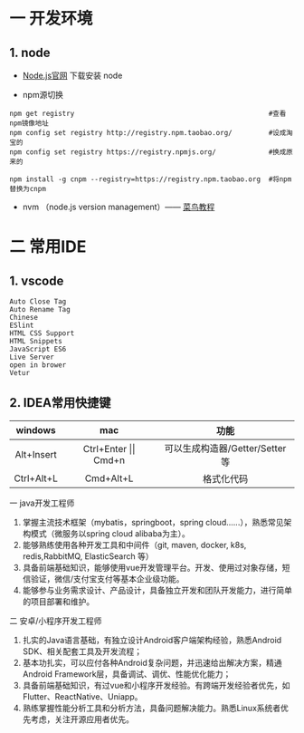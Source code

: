 # 一 开发环境
## 1. node
- [Node.js官网](https://nodejs.org/zh-cn/) 下载安装 node 

- npm源切换

```shell
npm get registry                                                #查看npm镜像地址
npm config set registry http://registry.npm.taobao.org/         #设成淘宝的
npm config set registry https://registry.npmjs.org/             #换成原来的

npm install -g cnpm --registry=https://registry.npm.taobao.org  #将npm替换为cnpm
```

- nvm （node.js version management）—— [菜鸟教程](https://www.runoob.com/w3cnote/nvm-manager-node-versions.html)



# 二 常用IDE
## 1. vscode
```
Auto Close Tag
Auto Rename Tag
Chinese
ESlint
HTML CSS Support
HTML Snippets
JavaScript ES6
Live Server
open in brower
Vetur
```

## 2. IDEA常用快捷键

|windows|mac|功能|
|:-:|:-:|:-:|
|Alt+Insert|Ctrl+Enter &#124;&#124; Cmd+n|可以生成构造器/Getter/Setter等|
|Ctrl+Alt+L|Cmd+Alt+L|格式化代码|


一 java开发工程师
1. 掌握主流技术框架（mybatis，springboot，spring cloud......），熟悉常见架构模式（微服务以spring cloud alibaba为主）。
2. 能够熟练使用各种开发工具和中间件（git, maven, docker, k8s, redis,RabbitMQ, ElasticSearch 等）
3. 具备前端基础知识，能够使用vue开发管理平台。开发、使用过对象存储，短信验证，微信/支付宝支付等基本企业级功能。
4. 能够参与业务需求设计、产品设计，具备独立开发和团队开发能力，进行简单的项目部署和维护。


二 安卓/小程序开发工程师
1. 扎实的Java语言基础，有独立设计Android客户端架构经验，熟悉Android SDK、相关配套工具及开发流程；
2. 基本功扎实，可以应付各种Android复杂问题，并迅速给出解决方案，精通Android Framework层，具备调试、调优、性能优化能力；
3. 具备前端基础知识，有过vue和小程序开发经验。有跨端开发经验者优先，如Flutter、ReactNative、Uniapp。
4. 熟练掌握性能分析工具和分析方法，具备问题解决能力。熟悉Linux系统者优先考虑，关注开源应用者优先。
